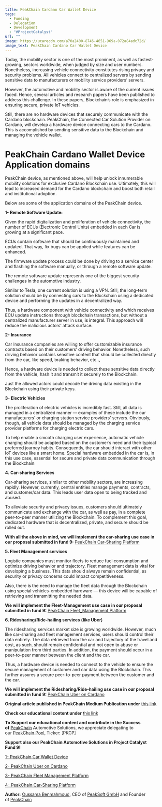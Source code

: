 ```yaml
---
title: PeakChain Cardano Car Wallet Device
tags:
  - Funding
  - Delegation
  - Development
  - "#ProjectCatalyst"
url: ""
image: https://ucarecdn.com/a70a2400-8746-4651-969a-072a84adc72d/
image_text: PeakChain Cardano Car Wallet Device
---
```


Today, the mobility sector is one of the most prominent, as well as fastest-growing, sectors worldwide, when judged by size and user numbers. Nonetheless, increasing vehicle connectivity constitutes rising privacy and security problems. All vehicles connect to centralized servers by sending sensitive data to manufacturers or mobility service providers’ servers.

However, the automotive and mobility sector is aware of the current issues faced. Hence, several articles and research papers have been published to address this challenge. In these papers, Blockchain’s role is emphasized in ensuring secure, private IoT vehicles.

Still, there are no hardware devices that securely communicate with the Cardano blockchain. PeakChain, the Connected Car Solution Provider on Cardano, will develop a hardware device connecting cars to the Cardano. This is accomplished by sending sensitive data to the Blockchain and managing the vehicle wallet.

# **PeakChain Cardano Wallet Device Application domains**

PeakChain device, as mentioned above, will help unlock innumerable mobility solutions for exclusive Cardano Blockchain use. Ultimately, this will lead to increased demand for the Cardano blockchain and boost both retail and institutional adoption.

Below are some of the application domains of the PeakChain device.

**1- Remote Software Update:**

Given the rapid digitalization and proliferation of vehicle connectivity, the number of ECUs (Electronic Control Units) embedded in each Car is growing at a significant pace.

ECUs contain software that should be continuously maintained and updated. That way, fix bugs can be applied while features can be enhanced.

The firmware update process could be done by driving to a service center and flashing the software manually, or through a remote software update.

The remote software update represents one of the biggest security challenges in the automotive industry.

Similar to Tesla, one current solution is using a VPN. Still, the long-term solution should be by connecting cars to the Blockchain using a dedicated device and performing the updates in a decentralized way.

Thus, a hardware component with vehicle connectivity and which receives ECU update instructions through blockchain transactions, but without a centralized manufacturer server in use, is integral. This approach will reduce the malicious actors’ attack surface.

**2- Insurance**

Car Insurance companies are willing to offer customizable insurance contracts based on their customers’ driving behavior. Nonetheless, such driving behavior contains sensitive content that should be collected directly from the car, like speed, braking behavior, etc..,

Hence, a hardware device is needed to collect these sensitive data directly from the vehicle, hash it and transmit it securely to the Blockchain.

Just the allowed actors could decode the driving data existing in the Blockchain using their private keys.

**3- Electric Vehicles**

The proliferation of electric vehicles is incredibly fast. Still, all data is managed in a centralized manner — examples of these include the car manufacturers’ or charging station service providers’ servers. Obviously, though, all vehicle data should be managed by the charging service provider platforms for charging electric cars.

To help enable a smooth charging user experience, automatic vehicle charging should be adapted based on the customer’s need and their typical preferred journey habits. Consequently, the car should interact with other IoT devices like a smart home. Special hardware embedded in the car is, in this use case, essential for secure and private data communication through the Blockchain

**4.** **Car-sharing Services**

Car-sharing services, similar to other mobility sectors, are increasing rapidly. However, currently, central entities manage payments, contracts, and customer/car data. This leads user data open to being tracked and abused.

To alleviate security and privacy issues, customers should ultimately communicate and exchange with the car, as well as pay, in a complete peer-to-peer manner utilizing the Blockchain. To complement this goal, dedicated hardware that is decentralized, private, and secure should be rolled out.

**With all the above in mind, we will implement the car-sharing use case in our proposal submitted in fund 9:** [PeakChain Car-Sharing Platform](https://cardano.ideascale.com/c/idea/414199)

**5\. Fleet Management services**

Logistic companies must monitor fleets to reduce fuel consumption and optimize driving behavior and trajectory. Fleet management data is vital for developing a business. This data should always remain confidential, as security or privacy concerns could impact competitiveness.

Also, there is the need to manage the fleet data through the Blockchain using special vehicles-embedded hardware — this device will be capable of retrieving and transmitting the needed data.

**We will implement the Fleet-Management use case in our proposal submitted in fund 9:** [PeakChain Fleet\_Management Platform](https://cardano.ideascale.com/c/idea/414216)

**6\. Ridesharing/Ride-hailing services (like Uber)**

The ridesharing services market size is growing worldwide. However, much like car-sharing and fleet management services, users should control their data entirely. The data retrieved from the car and trajectory of the travel and cost, as such, should remain confidential and not open to abuse or manipulation from third parties. In addition, the payment should occur in a peer-to-peer manner between the client and the car.

Thus, a hardware device is needed to connect to the vehicle to ensure the secure management of customer and car data using the Blockchain. This further assures a secure peer-to-peer payment between the customer and the car.

**We will implement the Ridesharing/Ride-hailing use case in our proposal submitted in fund 9:** [PeakChain Uber on Cardano](https://cardano.ideascale.com/c/idea/414255)  
  

  
  
**Original article published in PeakChain Medium Publication under** [this link](https://medium.com/peakchain/peakchain-car-wallet-device-b53491f3cf3b)

**Check our educational content under** [this link](https://medium.com/peakchain)

**To Support our educational content and contribute in the Success of** [PeakChain](https://peak-chain.com/) Automotive Solutions, we appreciate delegating to our [PeakChain Pool](https://www.peakchain-pool.com/), Ticker: \[PKCP\]

**Support also our PeakChain Automotive Solutions in Project Catalyst Fund 9!**

[1- PeakChain Car Wallet Device](https://cardano.ideascale.com/c/idea/414249)

[2- PeakChain Uber on Cardano](https://cardano.ideascale.com/c/idea/414255)

[3- PeakChain Fleet Management Platform](https://cardano.ideascale.com/c/idea/414216)

[4- PeakChain Car-Sharing Platform](https://cardano.ideascale.com/c/idea/414199)

**Author:** [Oussama Benmahmoud](https://twitter.com/@oussbenma), CEO of [PeakSoft GmbH](https://peak-soft.de/) and Founder of [PeakChain](https://peak-chain.com/)
